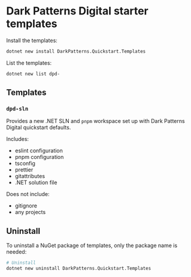 # Dark Patterns Digital starter templates

Install the templates:

```sh
dotnet new install DarkPatterns.Quickstart.Templates
```

List the templates:

```sh
dotnet new list dpd-
```

## Templates

### `dpd-sln`

Provides a new .NET SLN and `pnpm` workspace set up with Dark Patterns Digital
quickstart defaults.

Includes:
- eslint configuration
- pnpm configuration
- tsconfig
- prettier
- gitattributes
- .NET solution file

Does not include:
- gitignore
- any projects

## Uninstall

To uninstall a NuGet package of templates, only the package name is needed:
```sh
# Uninstall
dotnet new uninstall DarkPatterns.Quickstart.Templates
```
